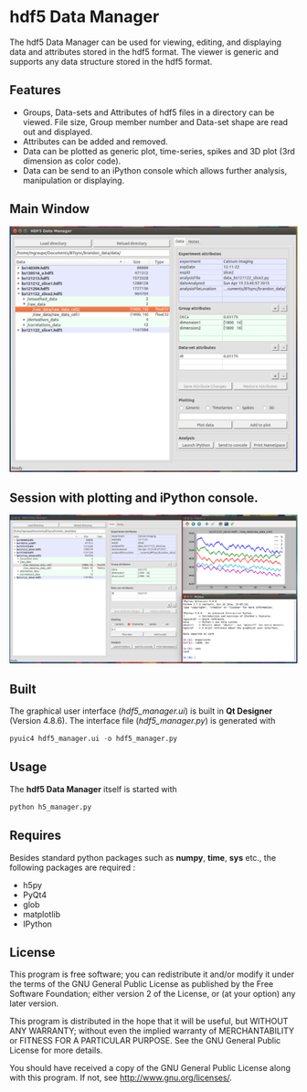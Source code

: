 
hdf5 Data Manager
=================

The hdf5 Data Manager can be used for viewing, editing, and displaying data and attributes 
stored in the hdf5 format. The viewer is generic and supports any data structure stored in 
the hdf5 format.

Features
-----------
* Groups, Data-sets and Attributes of hdf5 files in a directory can be viewed. File size, Group member number and Data-set shape are read out and displayed. 
* Attributes can be added and removed. 
* Data can be plotted as generic plot, time-series, spikes and 3D plot (3rd dimension as color code).
* Data can be send to an iPython console which allows further analysis, manipulation or displaying. 

## Main Window
![alt text](files/hdf5_manager_gui.png "Example session of the hdf5 Data Manager")

## Session with plotting and iPython console.
![alt text](files/hdf5_manager_gui_example.png "Example session of the hdf5 Data Manager")


Built
-----------
The graphical user interface (*hdf5_manager.ui*) is built in **Qt Designer** (Version 4.8.6). The interface file (*hdf5_manager.py*) is generated with 
```python
pyuic4 hdf5_manager.ui -o hdf5_manager.py
```

Usage
-----------
The **hdf5 Data Manager** itself is started with 
```python
python h5_manager.py
```

Requires
-----------
Besides standard python packages such as **numpy**, **time**, **sys** etc., the following packages are required :

* h5py
* PyQt4
* glob
* matplotlib
* IPython

License
-----------
This program is free software; you can redistribute it and/or
modify it under the terms of the GNU General Public License
as published by the Free Software Foundation; either version 2
of the License, or (at your option) any later version.

This program is distributed in the hope that it will be useful,
but WITHOUT ANY WARRANTY; without even the implied warranty of
MERCHANTABILITY or FITNESS FOR A PARTICULAR PURPOSE.  See the
GNU General Public License for more details.

You should have received a copy of the GNU General Public License
along with this program.  If not, see <http://www.gnu.org/licenses/>.

